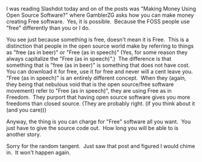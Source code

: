I was reading Slashdot today and on of the posts was "Making Money Using
Open Source Software?" where GamblerZG asks how you can make money
creating Free software.  Yes, it is possible.  Because the FOSS people
use "free" differently than you or I do.

You see just because something is free, doesn't mean it is Free.  This
is a distinction that people in the open source world make by referring
to things as "free (as in beer)" or "Free (as in speech)" (Yes, for some
reason they always capitalize the "Free (as in speech)".)  The
difference is that something that is "free (as in beer)" is something
that does not have cost.  You can download it for free, use it for free
and never will a cent leave you. "Free (as in speech)" is an entirely
different concept.  When they (again, they being that nebulous void that
is the open source/free software movement) refer to "Free (as in
speech)", they are using Free as in Freedom.  They purport that having
open source software gives you more freedoms than closed source. (They
are probably right. (if you think about it (and you care))) 

Anyway, the thing is you can charge for "Free" software all you want. 
You just have to give the source code out.  How long you will be able to
is another story.

Sorry for the random tangent.  Just saw that post and figured I would
chime in.  It won't happen again.
